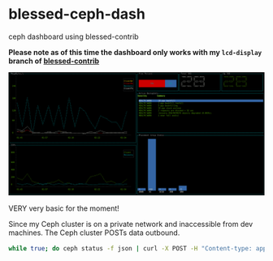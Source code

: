 # blessed-ceph-dash
ceph dashboard using blessed-contrib

**Please note as of this time the dashboard only works with my `lcd-display` branch of [blessed-contrib](https://github.com/xcezzz/blessed-contrib/tree/lcd-display)**

![Image of blessed-ceph-dash](./screenshot.png)

VERY very basic for the moment!

Since my Ceph cluster is on a private network and inaccessible from dev machines. The Ceph cluster POSTs data outbound.

```bash
while true; do ceph status -f json | curl -X POST -H "Content-type: application/json" -d @- http://remotehost:3004/; sleep 2; done
```
